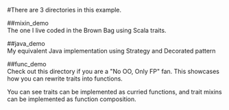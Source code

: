 #There are 3 directories in this example.		
		
##mixin_demo		
The one I live coded in the Brown Bag using Scala traits.		
		
##java_demo		
My equivalent Java implementation using Strategy and Decorated pattern		
  		
##func_demo		
Check out this directory if you are a "No OO, Only FP" fan. This showcases how you can rewrite traits into functions.		
 		
You can see traits can be implemented as curried functions, and trait mixins can be implemented as function composition.
